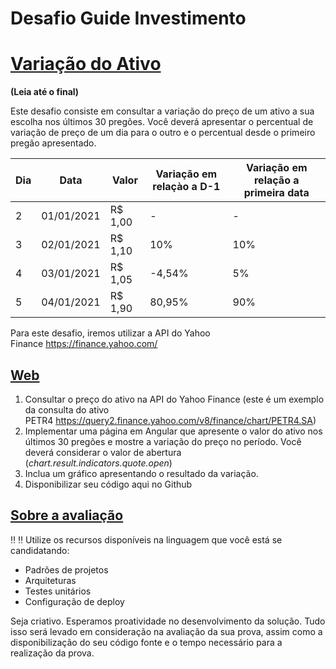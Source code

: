 # Desafio Guide Investimento

# [Variação do Ativo](https://github.com/guideti/variacao-ativo#varia%C3%A7%C3%A3o-do-ativo)

**(Leia até o final)**

Este desafio consiste em consultar a variação do preço de um ativo a sua escolha nos últimos 30 pregões. Você deverá apresentar o percentual de variação de preço de um dia para o outro e o percentual desde o primeiro pregão apresentado.

| Dia | Data | Valor | Variação em relaçào a D-1 | Variação em relação a primeira data |
| --- | --- | --- | --- | --- |
| 2 | 01/01/2021 | R$ 1,00 | - | - |
| 3 | 02/01/2021 | R$ 1,10 | 10% | 10% |
| 4 | 03/01/2021 | R$ 1,05 | -4,54% | 5% |
| 5 | 04/01/2021 | R$ 1,90 | 80,95% | 90% |



Para este desafio, iremos utilizar a API do Yahoo Finance https://finance.yahoo.com/

## [Web](https://github.com/guideti/variacao-ativo#web)

1. Consultar o preço do ativo na API do Yahoo Finance (este é um exemplo da consulta do ativo PETR4 https://query2.finance.yahoo.com/v8/finance/chart/PETR4.SA)
2. Implementar uma página em Angular que apresente o valor do ativo nos últimos 30 pregões e mostre a variação do preço no período. Você deverá considerar o valor de abertura (*chart.result.indicators.quote.open*)
3. Inclua um gráfico apresentando o resultado da variação.
4. Disponibilizar seu código aqui no Github

## [Sobre a avaliação](https://github.com/guideti/variacao-ativo#sobre-a-avalia%C3%A7%C3%A3o)

‼️ ‼️ Utilize os recursos disponíveis na linguagem que você está se candidatando:

- Padrões de projetos
- Arquiteturas
- Testes unitários
- Configuração de deploy

Seja criativo. Esperamos proatividade no desenvolvimento da solução. Tudo isso será levado em consideração na avaliação da sua prova, assim como a disponibilização do seu código fonte e o tempo necessário para a realização da prova.